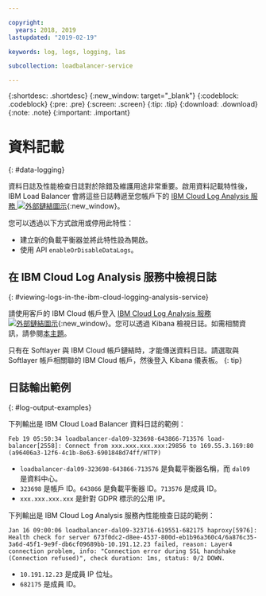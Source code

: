 ```yaml
---

copyright:
  years: 2018, 2019
lastupdated: "2019-02-19"

keywords: log, logs, logging, las

subcollection: loadbalancer-service

---
```


{:shortdesc: .shortdesc}
{:new_window: target="_blank"}
{:codeblock: .codeblock}
{:pre: .pre}
{:screen: .screen}
{:tip: .tip}
{:download: .download}
{:note: .note}
{:important: .important}

# 資料記載
{: #data-logging}

資料日誌及性能檢查日誌對於除錯及維護用途非常重要。啟用資料記載特性後，IBM Load Balancer 會將這些日誌轉遞至您帳戶下的 [IBM Cloud Log Analysis 服務 ![外部鏈結圖示](../../icons/launch-glyph.svg "外部鏈結圖示")](https://logging.ng.bluemix.net){:new_window}。

您可以透過以下方式啟用或停用此特性：

* 建立新的負載平衡器並將此特性設為開啟。
* 使用 API `enableOrDisableDataLogs`。

## 在 IBM Cloud Log Analysis 服務中檢視日誌
{: #viewing-logs-in-the-ibm-cloud-logging-analysis-service}

請使用客戶的 IBM Cloud 帳戶登入 [IBM Cloud Log Analysis 服務 ![外部鏈結圖示](../../icons/launch-glyph.svg "外部鏈結圖示")](https://logging.ng.bluemix.net){:new_window}。您可以透過 Kibana 檢視日誌。如需相關資訊，請參閱[本主題](/docs/services/CloudLogAnalysis//kibana?topic=cloudloganalysis-analyzing_logs_Kibana)。

只有在 Softlayer 與 IBM Cloud 帳戶鏈結時，才能傳送資料日誌。請選取與 Softlayer 帳戶相關聯的 IBM Cloud 帳戶，然後登入 Kibana 儀表板。
{: tip}

## 日誌輸出範例
{: #log-output-examples}

下列輸出是 IBM Cloud Load Balancer 資料日誌的範例：

```
Feb 19 05:50:34 loadbalancer-dal09-323698-643866-713576 load-balancer[2558]: Connect from xxx.xxx.xxx.xxx:29856 to 169.55.3.169:80 (a96406a3-12f6-4c1b-8e63-6901848d74ff/HTTP)
```

* `loadbalancer-dal09-323698-643866-713576` 是負載平衡器名稱，而 `dal09` 是資料中心。
* `323698` 是帳戶 ID。`643866` 是負載平衡器 ID。`713576` 是成員 ID。
* `xxx.xxx.xxx.xxx` 是針對 GDPR 標示的公用 IP。

下列輸出是 IBM Cloud Log Analysis 服務內性能檢查日誌的範例：

```
Jan 16 09:00:06 loadbalancer-dal09-323716-619551-682175 haproxy[5976]: Health check for server 673f0dc2-d8ee-4537-800d-eb1b96a360c4/6a876c35-3a6d-45f1-9e9f-db6cf09689bb-10.191.12.23 failed, reason: Layer4 connection problem, info: "Connection error during SSL handshake (Connection refused)", check duration: 1ms, status: 0/2 DOWN.
```

* `10.191.12.23` 是成員 IP 位址。
* `682175` 是成員 ID。
